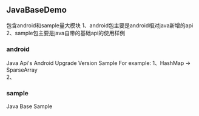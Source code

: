 
## JavaBaseDemo   
包含android和sample量大模块
1、android包主要是android相对java新增的api        
2、sample包主要是java自带的基础api的使用样例    

### android   
Java Api's Android Upgrade Version Sample
For example:
1、HashMap -> SparseArray   
2、

### sample   
Java Base Sample    
